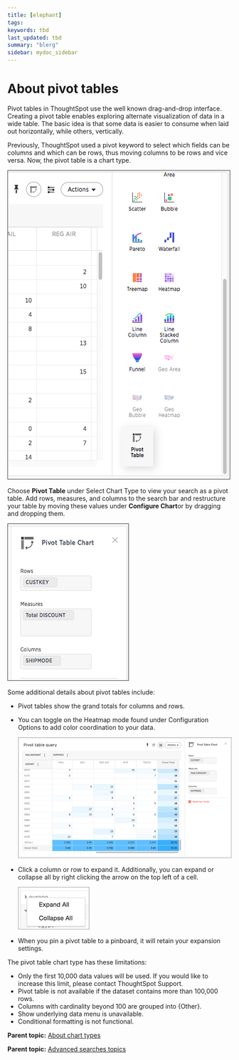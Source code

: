 ```yaml
---
title: [elephant]
tags: 
keywords: tbd
last_updated: tbd
summary: "blerg"
sidebar: mydoc_sidebar
---
```

# About pivot tables

Pivot tables in ThoughtSpot use the well known drag-and-drop interface. Creating a pivot table enables exploring alternate visualization of data in a wide table. The basic idea is that some data is easier to consume when laid out horizontally, while others, vertically.

Previously, ThoughtSpot used a pivot keyword to select which fields can be columns and which can be rows, thus moving columns to be rows and vice versa. Now, the pivot table is a chart type.

 ![](/pages/images/pivot_chart_example.png "Pivot table chart type") 

Choose **Pivot Table** under Select Chart Type to view your search as a pivot table. Add rows, measures, and columns to the search bar and restructure your table by moving these values under **Configure Chart**or by dragging and dropping them.

 ![](/pages/images/pivot_table_rows_measures_columns.png "Chart axes: rows, measures, columns") 

Some additional details about pivot tables include:

-   Pivot tables show the grand totals for columns and rows.
-   You can toggle on the Heatmap mode found under Configuration Options to add color coordination to your data.

     ![](/pages/images/pivot_table_heatmap_mode.png "Heatmap mode enabled") 

-   Click a column or row to expand it. Additionally, you can expand or collapse all by right clicking the arrow on the top left of a cell.

     ![](/pages/images/pivot_table_expand_collapse_all.png "Expand or collapse all option") 

-   When you pin a pivot table to a pinboard, it will retain your expansion settings.

The pivot table chart type has these limitations:

-   Only the first 10,000 data values will be used. If you would like to increase this limit, please contact ThoughtSpot Support.
-   Pivot table is not available if the dataset contains more than 100,000 rows.
-   Columns with cardinality beyond 100 are grouped into \{Other\}.
-   Show underlying data menu is unavailable.
-   Conditional formatting is not functional.

**Parent topic:** [About chart types](../../pages/end_user_guide/end_user_search/about_chart_types.html)

**Parent topic:** [Advanced searches topics](../../pages/complex_searches/advanced_searches_intro.html)

